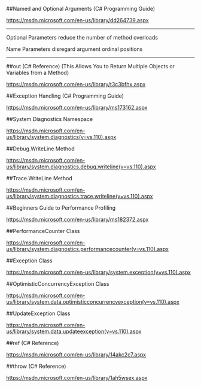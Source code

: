 ##Named and Optional Arguments (C# Programming Guide)

https://msdn.microsoft.com/en-us/library/dd264739.aspx

-----------------------------------------------------------------

Optional Parameters reduce the number of method overloads

Name Parameters disregard argument ordinal positions

-----------------------------------------------------------------

##out (C# Reference) (This Allows You to Return Multiple Objects or Variables from a Method)

https://msdn.microsoft.com/en-us/library/t3c3bfhx.aspx

##Exception Handling (C# Programming Guide)

https://msdn.microsoft.com/en-us/library/ms173162.aspx

##System.Diagnostics Namespace

https://msdn.microsoft.com/en-us/library/system.diagnostics(v=vs.110).aspx

##Debug.WriteLine Method

https://msdn.microsoft.com/en-us/library/system.diagnostics.debug.writeline(v=vs.110).aspx

##Trace.WriteLine Method

https://msdn.microsoft.com/en-us/library/system.diagnostics.trace.writeline(v=vs.110).aspx

##Beginners Guide to Performance Profiling

https://msdn.microsoft.com/en-us/library/ms182372.aspx

##PerformanceCounter Class

https://msdn.microsoft.com/en-us/library/system.diagnostics.performancecounter(v=vs.110).aspx

##Exception Class

https://msdn.microsoft.com/en-us/library/system.exception(v=vs.110).aspx

##OptimisticConcurrencyException Class

https://msdn.microsoft.com/en-us/library/system.data.optimisticconcurrencyexception(v=vs.110).aspx

##UpdateException Class

https://msdn.microsoft.com/en-us/library/system.data.updateexception(v=vs.110).aspx

##ref (C# Reference)

https://msdn.microsoft.com/en-us/library/14akc2c7.aspx

##throw (C# Reference)

https://msdn.microsoft.com/en-us/library/1ah5wsex.aspx